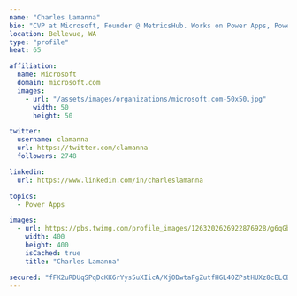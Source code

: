 ```yaml
---
name: "Charles Lamanna"
bio: "CVP at Microsoft, Founder @ MetricsHub. Works on Power Apps, Power Automate, Power Virtual Agent, Common Data Service and Dynamics 365."
location: Bellevue, WA
type: "profile"
heat: 65

affiliation:
  name: Microsoft
  domain: microsoft.com
  images:
    - url: "/assets/images/organizations/microsoft.com-50x50.jpg"
      width: 50
      height: 50

twitter:
  username: clamanna
  url: https://twitter.com/clamanna
  followers: 2748

linkedin:
  url: https://www.linkedin.com/in/charleslamanna

topics:
  - Power Apps

images:
  - url: https://pbs.twimg.com/profile_images/1263202626922876928/g6qGbHZ-_400x400.jpg
    width: 400
    height: 400
    isCached: true
    title: "Charles Lamanna"

secured: "fFK2uRDUqSPqDcKK6rYys5uXIicA/Xj0DwtaFgZutfHGL40ZPstHUXz8cELCBFKf1lvgV5ZI5FKV7qZvShw44ZUI8NlDPDptsiyAHF5i86KAGVs+I+O+Vf/f01H43V27x8XVJ7KKmahHKCj7dypOXxE5w1P3O51GJFnXKux8Xhl35A3iAMO1QtDYo9TX1tUP0bSTcUY68t/0T78wQ4aP+PRHzb7RNG+/DlctCCfvT2YtQKdNfvZh7DxEsPrLrSupeB4CoplMbEvp5uojWXXERHDI2smilEdwaNUv3KV7s7hF+jFbbGdUvW0c8RynLgStJxXIxCHcOhbNhPsRNEMulEU8ogifF7/v8V56rw81xkahmacOGZ17IA4KdzFMSEPiehJf8LD9gWkluDzOsumpTwQO4dHsPXzhzBoFPOZIk1Q=;q9z1yJmCcKsHwMNlbVL4hA=="
---
```


